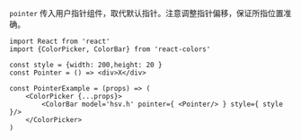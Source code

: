 `pointer` 传入用户指针组件，取代默认指针。注意调整指针偏移，保证所指位置准确。

```
import React from 'react'
import {ColorPicker, ColorBar} from 'react-colors'

const style = {width: 200,height: 20 }
const Pointer = () => <div>X</div>

const PointerExample = (props) => (
	<ColorPicker {...props}>
		<ColorBar model='hsv.h' pointer={ <Pointer/> } style={ style }/>
	</ColorPicker>
)
```